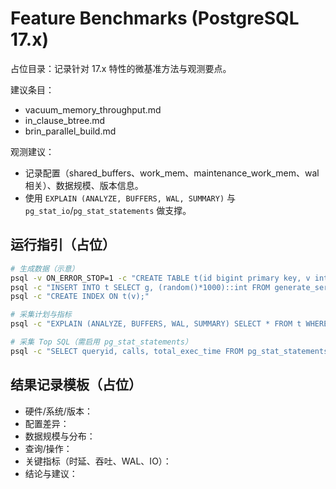# Feature Benchmarks (PostgreSQL 17.x)

占位目录：记录针对 17.x 特性的微基准方法与观测要点。

建议条目：

- vacuum_memory_throughput.md
- in_clause_btree.md
- brin_parallel_build.md

观测建议：

- 记录配置（shared_buffers、work_mem、maintenance_work_mem、wal相关）、数据规模、版本信息。
- 使用 `EXPLAIN (ANALYZE, BUFFERS, WAL, SUMMARY)` 与 `pg_stat_io`/`pg_stat_statements` 做支撑。

## 运行指引（占位）

```bash
# 生成数据（示意）
psql -v ON_ERROR_STOP=1 -c "CREATE TABLE t(id bigint primary key, v int);"
psql -c "INSERT INTO t SELECT g, (random()*1000)::int FROM generate_series(1,1000000) g;"
psql -c "CREATE INDEX ON t(v);"

# 采集计划与指标
psql -c "EXPLAIN (ANALYZE, BUFFERS, WAL, SUMMARY) SELECT * FROM t WHERE v IN (1,2,3,4,5);"

# 采集 Top SQL（需启用 pg_stat_statements）
psql -c "SELECT queryid, calls, total_exec_time FROM pg_stat_statements ORDER BY total_exec_time DESC LIMIT 10;"
```

## 结果记录模板（占位）

- 硬件/系统/版本：
- 配置差异：
- 数据规模与分布：
- 查询/操作：
- 关键指标（时延、吞吐、WAL、IO）：
- 结论与建议：
